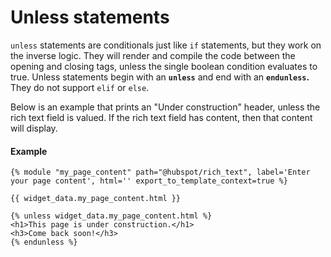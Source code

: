 # Unless statements
`unless` statements are conditionals just like `if` statements, but they work on the inverse logic. They will render and compile the code between the opening and closing tags, unless the single boolean condition evaluates to true. Unless statements begin with an **`unless`** and end with an **`endunless`.** They do not support `elif` or `else`.

Below is an example that prints an "Under construction" header, unless the rich text field is valued. If the rich text field has content, then that content will display.

#### Example
```jinja2
{% module "my_page_content" path="@hubspot/rich_text", label='Enter your page content', html='' export_to_template_context=true %}

{{ widget_data.my_page_content.html }}

{% unless widget_data.my_page_content.html %}
<h1>This page is under construction.</h1>
<h3>Come back soon!</h3>
{% endunless %}
```

